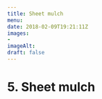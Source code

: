 ```yaml
---
title: Sheet mulch
menu: 
date: 2018-02-09T19:21:11Z
images: 
- 
imageAlt: 
draft: false
---
```


# 5. Sheet mulch
